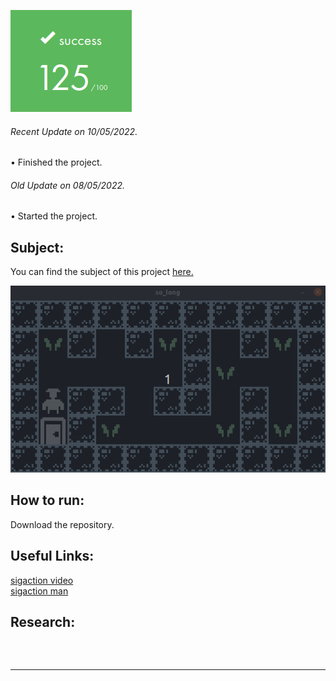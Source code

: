 ![](/extras/images/Success.png)

###### <i>Recent Update on 10/05/2022.</i>
• Finished the project.

###### <i>Old Update on 08/05/2022.</i>
• Started the project.

## Subject:

You can find the subject of this project [here.](https://github.com/Olbrien/42Lisboa-lvl_2_so_long/blob/main/extras/lvl_2_so_long.pdf)

![](/extras/images/gif1.gif)

## How to run:

Download the repository.

## Useful Links:

[sigaction video](https://youtu.be/_1TuZUbCnX0)\
[sigaction man](https://man7.org/linux/man-pages/man2/sigaction.2.html)

## Research:

<code>


---------------------------------------------------------------------------------------------

</code>

